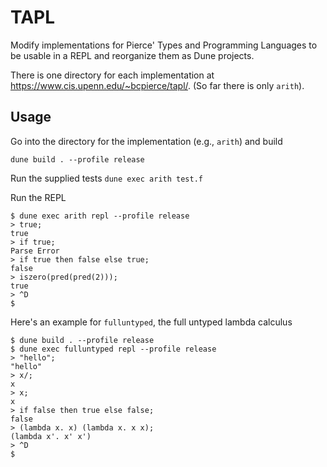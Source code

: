 # TAPL
Modify implementations for Pierce' Types and Programming Languages to be usable in a REPL
and reorganize them as Dune projects.

There is one directory for each implementation at https://www.cis.upenn.edu/~bcpierce/tapl/.
(So far there is only `arith`). 

## Usage
Go into the directory for the implementation (e.g., `arith`) and build

```dune build . --profile release```

Run the supplied tests 
```dune exec arith test.f```

Run the REPL
```
$ dune exec arith repl --profile release
> true;
true
> if true;
Parse Error
> if true then false else true;
false
> iszero(pred(pred(2)));
true
> ^D
$
```
Here's an example for `fulluntyped`, the full untyped lambda calculus
```
$ dune build . --profile release
$ dune exec fulluntyped repl --profile release
> "hello";
"hello"
> x/;
x
> x;
x
> if false then true else false;
false
> (lambda x. x) (lambda x. x x);
(lambda x'. x' x')
> ^D
$
```
